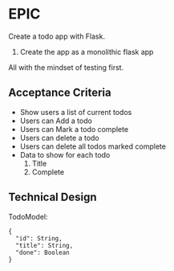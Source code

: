 # EPIC
Create a todo app with Flask.
1. Create the app as a monolithic flask app

All with the mindset of testing first.

## Acceptance Criteria

* Show users a list of current todos
* Users can Add a todo
* Users can Mark a todo complete
* Users can delete a todo
* Users can delete all todos marked complete
* Data to show for each todo
  1. Title
  2. Complete

## Technical Design

TodoModel:
```
{
  "id": String,
  "title": String,
  "done": Boolean
}
```
